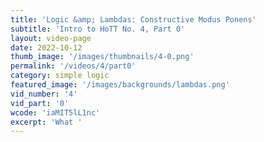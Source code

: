 ```yaml
---
title: 'Logic &amp; Lambdas: Constructive Modus Ponens'
subtitle: 'Intro to HoTT No. 4, Part 0'
layout: video-page
date: 2022-10-12
thumb_image: '/images/thumbnails/4-0.png'
permalink: '/videos/4/part0'
category: simple logic
featured_image: '/images/backgrounds/lambdas.png'
vid_number: '4'
vid_part: '0'
wcode: 'iaMIT5lL1nc'
excerpt: 'What '
---
```


